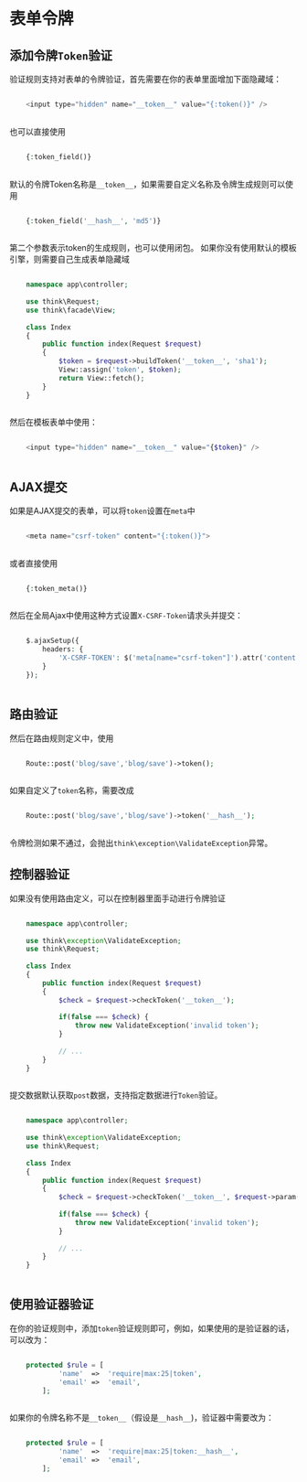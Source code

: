 # 表单令牌

## 添加令牌`Token`验证
验证规则支持对表单的令牌验证，首先需要在你的表单里面增加下面隐藏域：
```php

    <input type="hidden" name="__token__" value="{:token()}" />
    

```
也可以直接使用
```php

    {:token_field()}
    

```
默认的令牌Token名称是`__token__`，如果需要自定义名称及令牌生成规则可以使用
```php

    {:token_field('__hash__', 'md5')}
    

```
第二个参数表示token的生成规则，也可以使用闭包。
如果你没有使用默认的模板引擎，则需要自己生成表单隐藏域
```php

    namespace app\controller;
    
    use think\Request;
    use think\facade\View;
    
    class Index
    {
        public function index(Request $request)
        {
            $token = $request->buildToken('__token__', 'sha1');
            View::assign('token', $token);
            return View::fetch();
        }
    }
    

```
然后在模板表单中使用：
```php

    <input type="hidden" name="__token__" value="{$token}" />
    

```
## AJAX提交
如果是AJAX提交的表单，可以将`token`设置在`meta`中
```php

    <meta name="csrf-token" content="{:token()}">
    

```
或者直接使用
```php

    {:token_meta()}
    

```
然后在全局Ajax中使用这种方式设置`X-CSRF-Token`请求头并提交：
```php

    $.ajaxSetup({
        headers: {
            'X-CSRF-TOKEN': $('meta[name="csrf-token"]').attr('content')
        }
    });
    

```
## 路由验证
然后在路由规则定义中，使用
```php

    Route::post('blog/save','blog/save')->token();
    

```
如果自定义了`token`名称，需要改成
```php

    Route::post('blog/save','blog/save')->token('__hash__');
    

```
令牌检测如果不通过，会抛出`think\exception\ValidateException`异常。
## 控制器验证
如果没有使用路由定义，可以在控制器里面手动进行令牌验证
```php

    namespace app\controller;
    
    use think\exception\ValidateException;
    use think\Request;
    
    class Index
    {
        public function index(Request $request)
        {
            $check = $request->checkToken('__token__');
            
            if(false === $check) {
                throw new ValidateException('invalid token');
            }
    
            // ...
        }
    }
    

```
提交数据默认获取`post`数据，支持指定数据进行`Token`验证。
```php

    namespace app\controller;
    
    use think\exception\ValidateException;
    use think\Request;
    
    class Index
    {
        public function index(Request $request)
        {
            $check = $request->checkToken('__token__', $request->param());
            
            if(false === $check) {
                throw new ValidateException('invalid token');
            }
    
            // ...
        }
    }
    

```
## 使用验证器验证
在你的验证规则中，添加`token`验证规则即可，例如，如果使用的是验证器的话，可以改为：
```php

    protected $rule = [
            'name'  =>  'require|max:25|token',
            'email' =>  'email',
        ];
    

```
如果你的令牌名称不是`__token__`（假设是`__hash__`)，验证器中需要改为：
```php

    protected $rule = [
            'name'  =>  'require|max:25|token:__hash__',
            'email' =>  'email',
        ];
    

```
